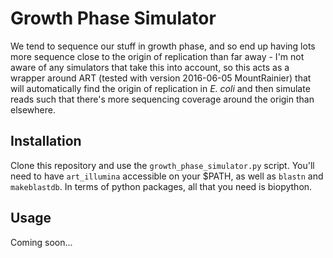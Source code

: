 # Growth Phase Simulator

We tend to sequence our stuff in growth phase, and so end up having lots more sequence close 
to the origin of replication than far away - I'm not aware of any simulators that take this into
account, so this acts as a wrapper around ART (tested with version 2016-06-05 MountRainier) that
will automatically find the origin of replication in _E. coli_ and then simulate reads such that there's
more sequencing coverage around the origin than elsewhere.

## Installation

Clone this repository and use the `growth_phase_simulator.py` script. You'll need to have `art_illumina` 
accessible on your $PATH, as well as `blastn` and `makeblastdb`. In terms of python packages, all that you 
need is biopython.

## Usage

Coming soon... 
